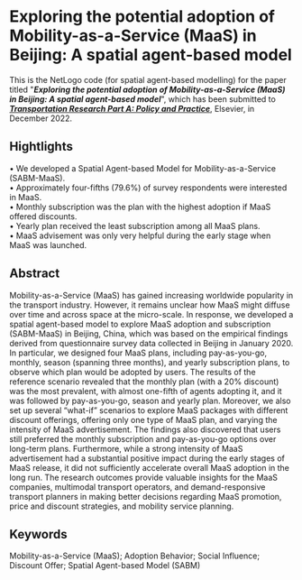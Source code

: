 # Exploring the potential adoption of Mobility-as-a-Service (MaaS) in Beijing: A spatial agent-based model
This is the NetLogo code (for spatial agent-based modelling) for the paper titled "**_Exploring the potential adoption of Mobility-as-a-Service (MaaS) in Beijing: A spatial agent-based model_**", which has been submitted to **_[Transportation Research Part A: Policy and Practice](https://www.sciencedirect.com/journal/transportation-research-part-a-policy-and-practice)_**, Elsevier, in December 2022.

## Hightlights 
• We developed a Spatial Agent-based Model for Mobility-as-a-Service (SABM-MaaS). <br /> 
• Approximately four-fifths (79.6%) of survey respondents were interested in MaaS. <br /> 
• Monthly subscription was the plan with the highest adoption if MaaS offered discounts. <br /> 
• Yearly plan received the least subscription among all MaaS plans. <br /> 
• MaaS advisement was only very helpful during the early stage when MaaS was launched. <br /> 

## Abstract
Mobility-as-a-Service (MaaS) has gained increasing worldwide popularity in the transport industry. However, it remains unclear how MaaS might diffuse over time and across space at the micro-scale. In response, we developed a spatial agent-based model to explore MaaS adoption and subscription (SABM-MaaS) in Beijing, China, which was based on the empirical findings derived from questionnaire survey data collected in Beijing in January 2020. In particular, we designed four MaaS plans, including pay-as-you-go, monthly, season (spanning three months), and yearly subscription plans, to observe which plan would be adopted by users. The results of the reference scenario revealed that the monthly plan (with a 20% discount) was the most prevalent, with almost one-fifth of agents adopting it, and it was followed by pay-as-you-go, season and yearly plan. Moreover, we also set up several “what-if” scenarios to explore MaaS packages with different discount offerings, offering only one type of MaaS plan, and varying the intensity of MaaS advertisement. The findings also discovered that users still preferred the monthly subscription and pay-as-you-go options over long-term plans. Furthermore, while a strong intensity of MaaS advertisement had a substantial positive impact during the early stages of MaaS release, it did not sufficiently accelerate overall MaaS adoption in the long run. The research outcomes provide valuable insights for the MaaS companies, multimodal transport operators, and demand-responsive transport planners in making better decisions regarding MaaS promotion, price and discount strategies, and mobility service planning. 

## Keywords
Mobility-as-a-Service (MaaS); Adoption Behavior; Social Influence; Discount Offer; Spatial Agent-based Model (SABM)
